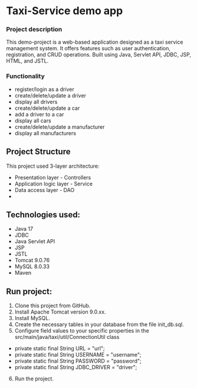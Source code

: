 # Taxi-Service demo app
### Project description
This demo-project is a web-based application designed as a taxi service management system.
It offers features such as user authentication, registration, and CRUD operations.
Built using Java, Servlet API, JDBC, JSP, HTML, and JSTL.

### Functionality
- register/login as a driver
- create/delete/update a driver
- display all drivers
- create/delete/update a car
- add a driver to a car
- display all cars
- create/delete/update a manufacturer
- display all manufacturers

## Project Structure
This project used 3-layer architecture:
- Presentation layer - Controllers
- Application logic layer - Service
- Data access layer - DAO
- 
## Technologies used:
- Java 17
- JDBC
- Java Servlet API
- JSP
- JSTL
- Tomcat 9.0.76
- MySQL 8.0.33
- Maven

## Run project:
1. Clone this project from GitHub.
2. Install Apache Tomcat version 9.0.xx.
3. Install MySQL.
4. Create the necessary tables in your database from the file init_db.sql.
5. Configure field values to your specific properties in the  src/main/java/taxi/util/ConnectionUtil class
- private static final String URL = "url";
- private static final String USERNAME = "username";
- private static final String PASSWORD = "password";
- private static final String JDBC_DRIVER = "driver";
6. Run the project.
